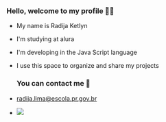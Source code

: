 ### Hello, welcome to my profile 🖤👋 

- My name is Radija Ketlyn
  
- I'm studying at alura
- I'm developing in the Java Script language
- I use this space to organize and share my projects

  ### You can contact me 📧 
- radija.lima@escola.pr.gov.br

- ![](https://tenor.com/b0g0l.gif)
